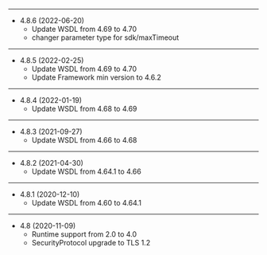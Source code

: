 ﻿---------------------------------------- 

* 4.8.6 (2022-06-20)
  * Update WSDL from 4.69 to 4.70
  * changer parameter type for sdk/maxTimeout

---------------------------------------- 

* 4.8.5 (2022-02-25)
  * Update WSDL from 4.69 to 4.70
  * Update Framework min version to 4.6.2

---------------------------------------- 

* 4.8.4 (2022-01-19)
  * Update WSDL from 4.68 to 4.69

---------------------------------------- 

* 4.8.3 (2021-09-27)
  * Update WSDL from 4.66 to 4.68

---------------------------------------- 

* 4.8.2 (2021-04-30)
    * Update WSDL from 4.64.1 to 4.66
   
---------------------------------------- 

* 4.8.1 (2020-12-10)
    * Update WSDL from 4.60 to 4.64.1

---------------------------------------- 

* 4.8 (2020-11-09)
    * Runtime support from 2.0 to 4.0
    * SecurityProtocol upgrade to TLS 1.2
